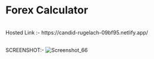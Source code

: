 <H1>Forex Calculator</H1><br>
Hosted Link :- https://candid-rugelach-09bf95.netlify.app/ <br>
<br>

SCREENSHOT:- 
![Screenshot_66](https://github.com/rudrasingh001/Frontend-Forex-Calculator/assets/88509277/3c18ae4d-da7a-4c60-8fad-748595d0d070)

